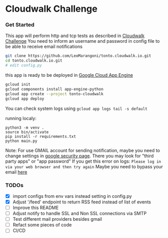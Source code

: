 # Cloudwalk Challenge

### Get Started
This app will perform http and tcp tests as described in [Cloudwalk Challenge](https://gist.github.com/dgvcwk/919a6fcca40f4e314b2dc135b47d4a5e)
You need to inform an username and password in config file to be able to receive email notifications

```sh
git clone https://github.com/LeoMarangoni/tonto.cloudwalk.io.git
cd tonto.cloudwalk.io.git
# edit config.py

```


this app is ready to be deployed in [Google Cloud App Engine](https://console.cloud.google.com/appengine)
```sh
gcloud init
gcloud components install app-engine-python
gcloud app create --project tonto-cloudwalk
gcloud app deploy
```
You can check system logs using `gcloud app logs tail -s default`


running localy:
```
python3 -m venv .
source bin/activate
pip install -r requirements.txt
python main.py
```

Note: For use GMAIL account for sending notification, maybe you need to change settings in
[google security page](https://myaccount.google.com/security). There you may look for "third party apps" or "app password"
If you get this error on logs: `Please log in via your web browser and then try again`
Maybe you need to bypass your email [here](https://accounts.google.com/DisplayUnlockCaptcha)

### TODOs
- [X] import configs from env vars instead setting in config.py
- [X] Adjust '/feed' endpoint to return RSS feed instead of list of events
- [ ] Improve this README
- [ ] Adjust notify to handle SSL and Non SSL connections via SMTP
- [ ] Test different mail providers besides gmail
- [ ] Refact some pieces of code
- [ ] CI/CD
